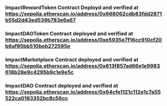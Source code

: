### ImpactRewardToken Contract Deployd and verified at https://sepolia.etherscan.io/address/0x668062cdb83fdd2871b55d2d43ed539b783e6a67


### ImpactDAOToken Contract deployed and verified at https://sepolia.etherscan.io/address/0xe5935e7f16cc910cf20b6af95bb510beb272595e

### ImpactMarketplace Contract deployed and verified at https://sepolia.etherscan.io/address/0x613f857ad66e1e9983618b28e9c4295b9c1e9e5c

### ImpactDAO Contract deployed and verified at https://sepolia.etherscan.io/address/0x64cfe1121c112e1c7a55522ca0183352bc8c56cc